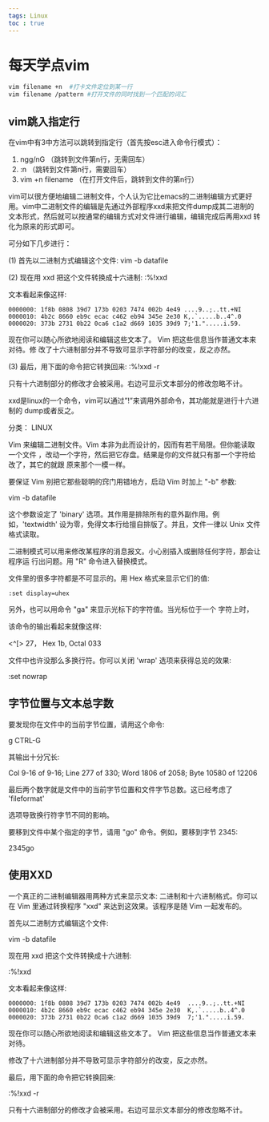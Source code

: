 ```yaml
---
tags: Linux 
toc : true
--- 
```


# 每天学点vim

```bash
vim filename +n  #打卡文件定位到某一行
vim filename /pattern #打开文件的同时找到一个匹配的词汇
```



## vim跳入指定行



在vim中有3中方法可以跳转到指定行（首先按esc进入命令行模式）：

1. ngg/nG （跳转到文件第n行，无需回车）
2. :n （跳转到文件第n行，需要回车）
3. vim +n filename （在打开文件后，跳转到文件的第n行）



vim可以很方便地编辑二进制文件，个人认为它比emacs的二进制编辑方式更好用。vim中二进制文件的编辑是先通过外部程序xxd来把文件dump成其二进制的文本形式，然后就可以按通常的编辑方式对文件进行编辑，编辑完成后再用xxd 转化为原来的形式即可。

可分如下几步进行：

(1) 首先以二进制方式编辑这个文件: vim -b datafile

(2) 现在用 xxd 把这个文件转换成十六进制: :%!xxd

文本看起来像这样:

```
0000000: 1f8b 0808 39d7 173b 0203 7474 002b 4e49 ....9..;..tt.+NI
0000010: 4b2c 8660 eb9c ecac c462 eb94 345e 2e30 K,.`.....b..4^.0
0000020: 373b 2731 0b22 0ca6 c1a2 d669 1035 39d9 7;'1.".....i.59.
```

现在你可以随心所欲地阅读和编辑这些文本了。 Vim 把这些信息当作普通文本来对待。修
改了十六进制部分并不导致可显示字符部分的改变，反之亦然。

(3) 最后，用下面的命令把它转换回来: :%!xxd -r

只有十六进制部分的修改才会被采用。右边可显示文本部分的修改忽略不计。

xxd是linux的一个命令，vim可以通过”!”来调用外部命令，其功能就是进行十六进制的
dump或者反之。

分类： LINUX

Vim 来编辑二进制文件。Vim 本非为此而设计的，因而有若干局限。但你能读取一个文件
，改动一个字符，然后把它存盘。结果是你的文件就只有那一个字符给改了，其它的就跟
原来那个一模一样。

要保证 Vim 别把它那些聪明的窍门用错地方，启动 Vim 时加上 "-b" 参数:

vim -b datafile

这个参数设定了 'binary' 选项。其作用是排除所有的意外副作用。例如，'textwidth'
设为零，免得文本行给擅自排版了。并且，文件一律以 Unix 文件格式读取。

二进制模式可以用来修改某程序的消息报文。小心别插入或删除任何字符，那会让程序运
行出问题。用 "R" 命令进入替换模式。

文件里的很多字符都是不可显示的。用 Hex 格式来显示它们的值:

```
:set display=uhex
```

另外，也可以用命令 "ga"  来显示光标下的字符值。当光标位于一个 <Esc> 字符上时，

该命令的输出看起来就像这样:

<^[>  27， Hex 1b,  Octal 033 

文件中也许没那么多换行符。你可以关闭 'wrap' 选项来获得总览的效果:

:set nowrap


## 字节位置与文本总字数

要发现你在文件中的当前字节位置，请用这个命令:

g CTRL-G

其输出十分冗长:

Col 9-16 of 9-16; Line 277 of 330; Word 1806 of 2058; Byte 10580 of 12206 

最后两个数字就是文件中的当前字节位置和文件字节总数。这已经考虑了 'fileformat'

选项导致换行符字节不同的影响。

要移到文件中某个指定的字节，请用 "go" 命令。例如，要移到字节 2345:

2345go

## 使用XXD

一个真正的二进制编辑器用两种方式来显示文本: 二进制和十六进制格式。你可以在 Vim
里通过转换程序 "xxd" 来达到这效果。该程序是随 Vim 一起发布的。

首先以二进制方式编辑这个文件:

vim -b datafile

现在用 xxd 把这个文件转换成十六进制:

:%!xxd

文本看起来像这样:

```
0000000: 1f8b 0808 39d7 173b 0203 7474 002b 4e49  ....9..;..tt.+NI 
0000010: 4b2c 8660 eb9c ecac c462 eb94 345e 2e30  K,.`.....b..4^.0 
0000020: 373b 2731 0b22 0ca6 c1a2 d669 1035 39d9  7;'1.".....i.59. 
```

现在你可以随心所欲地阅读和编辑这些文本了。 Vim 把这些信息当作普通文本来对待。

修改了十六进制部分并不导致可显示字符部分的改变，反之亦然。

最后，用下面的命令把它转换回来:

:%!xxd -r

只有十六进制部分的修改才会被采用。右边可显示文本部分的修改忽略不计。
